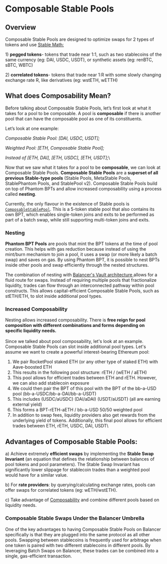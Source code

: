 # Composable Stable Pools

## Overview

Composable Stable Pools are designed to optimize swaps for 2 types of tokens and use [Stable Math:](../../concepts/math/stable-math.md)

1\) **pegged tokens**- tokens that trade near 1:1, such as two stablecoins of the same currency (eg: DAI, USDC, USDT), or synthetic assets (eg: renBTC, sBTC, WBTC)

2\) **correlated tokens**- tokens that trade near 1:R with some slowly changing exchange rate R, like derivatives (eg: wstETH, wETTH)

## What does Composability Mean?

Before talking about Composable Stable Pools, let’s first look at what it takes for a pool to be composable. A pool is **composable** if there is another pool that can have the composable pool as one of its constituents.

Let’s look at one example:

_Composable Stable Pool: \[DAI, USDC, USDT];_

_Weighted Pool: \[ETH, Composable Stable Pool];_

_Instead of \[ETH, DAI], \[ETH, USDC], \[ETH, USDT];_\


Now that we saw what it takes for a pool to be **composable**, we can look at Composable Stable Pools. **Composable Stable Pools** are a **superset of all previous Stable-type pools** (Stable Pools, MetaStable Pools, StablePhantom Pools, and StablePool v2). Composable Stable Pools build on top of Phantom BPTs and allow increased composability using a process called **nesting**.&#x20;

Currently, the only flavour in the existence of Stable pools is [`ComposableStablePool`](https://github.com/balancer-labs/balancer-v2-monorepo/blob/7610a7c04071c0f6a51ecef3385419042f6131c5/pkg/pool-stable/contracts/ComposableStablePool.sol). This is a 5-token stable pool that also contains its own BPT, which enables single-token joins and exits to be performed as part of a batch swap, while still supporting multi-token joins and exits.

### Nesting

**Phantom BPT Pools** are pools that mint the BPT tokens at the time of pool creation. This helps with gas reduction because instead of using the mint/burn mechanism to join a pool, it uses a swap (or more likely a batch swap) and saves on gas. By using Phantom BPT, it is possible to nest BPTs inside other pools and swap efficiently through the nested structures.

The combination of nesting with [Balancer's Vault architecture ](../the-vault.md)allows for a fluid route for swaps. Instead of requiring multiple pools that fractionalize liquidity, trades can flow through an interconnected pathway within pool constructs. This allows capital-efficient Composable Stable Pools, such as stETH/ETH, to slot inside additional pool types.

### Increased Composability

Nesting allows increased composability. There is **free reign for pool composition with different combinations and forms depending on specific liquidity needs.**\
\
Since we talked about pool composability, let's look at an example. Composable Stable Pools can slot inside additional pool types. Let's assume we want to create a powerful interest-bearing Ethereum pool:

1. We pair RocketPool staked ETH (or any other type of staked ETH) with Aave-boosted ETH
2. This results in the following pool structure: rETH / (wETH / aETH)
3. This pool allows for efficient trades between ETH and rETH. However, we can also add stablecoin exposure
4. We could then pair the BPT of this pool with the BPT of the bb-a-USD pool (bb-a-USDC/bb-a-DAI/bb-a-USDT)
5. This includes (USDC/aUSDC) (DAI/aDAI) (USDT/aUSDT) (all are earning external yield)
6. This forms a BPT-rETH-aETH / bb-a-USD 50/50 weighted pool
7. In addition to swap fees, liquidity providers also get rewards from the underlying yield of tokens. Additionally, this final pool allows for efficient trades between ETH, rETH, USDC, DAI, USDT\


## Advantages of Composable Stable Pools:

a) Achieve extremely **efficient swaps** by implementing the **Stable Swap Invariant** (an equation that defines the relationship between balances of pool tokens and pool parameters). The Stable Swap Invariant has significantly lower slippage for stablecoin trades than a weighted pool would have for a similar value.

b) For **rate providers**: by querying/calculating exchange rates, pools can offer swaps for correlated tokens (eg: wETH/wstETH).

c) Take advantage of [Composability](composable-stable-pools.md#increased-composability) and combine different pools based on liquidity needs.



### Composable Stable Swaps Under the Balancer Umbrella

One of the key advantages to having Composable Stable Pools on Balancer specifically is that they are plugged into the same protocol as all other pools. Swapping between stablecoins is frequently used for arbitrage when one token is paired with two different stablecoins in different pools. By leveraging Batch Swaps on Balancer, these trades can be combined into a single, gas-efficient transaction.

